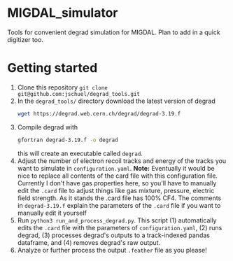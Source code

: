 # MIGDAL_simulator
Tools for convenient degrad simulation for MIGDAL. Plan to add in a quick digitizer too.

# Getting started

1. Clone this repository `git clone git@github.com:jschuel/degrad_tools.git`
2. In the `degrad_tools/` directory download the latest version of degrad
   ```sh
   wget https://degrad.web.cern.ch/degrad/degrad-3.19.f
   ```
3. Compile degrad with
   ```sh
   gfortran degrad-3.19.f -o degrad
   ````
   this will create an executable called `degrad`.
4. Adjust the number of electron recoil tracks and energy of the tracks you want to simulate in `configuration.yaml`. **Note:** Eventually it would be nice to replace all contents of the card file with this configuration file. Currently I don't have gas properties here, so you'll have to manually edit the `.card` file to adjust things like gas mixture, pressure, electric field strength. As it stands the .card file has 100% CF4. The comments in `degrad-3.19.f` explain the parameters of the `.card` file if you want to manually edit it yourself
5. Run `python3 run_and_process_degrad.py`. This script (1) automatically edits the `.card` file with the parameters of `configuration.yaml`, (2) runs degrad, (3) processes degrad's outputs to a track-indexed pandas dataframe, and (4) removes degrad's raw output.
6. Analyze or further process the output `.feather` file as you please!
